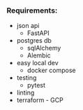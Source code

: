 ### Requirements:

- json api
    - FastAPI
- postgres db
    - sqlAlchemy
    - Alembic
- easy local dev
    - docker compose
- testing
    - pytest
- linting
- terraform - GCP


